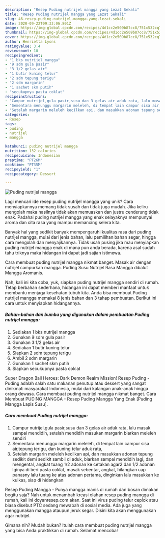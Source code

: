 ```yaml
---
description: "Resep Puding nutrijel mangga yang Lezat Sekali"
title: "Resep Puding nutrijel mangga yang Lezat Sekali"
slug: 46-resep-puding-nutrijel-mangga-yang-lezat-sekali
date: 2020-09-22T09:33:06.801Z
image: https://img-global.cpcdn.com/recipes/4d1cc2e509b87cc8/751x532cq70/puding-nutrijel-mangga-foto-resep-utama.jpg
thumbnail: https://img-global.cpcdn.com/recipes/4d1cc2e509b87cc8/751x532cq70/puding-nutrijel-mangga-foto-resep-utama.jpg
cover: https://img-global.cpcdn.com/recipes/4d1cc2e509b87cc8/751x532cq70/puding-nutrijel-mangga-foto-resep-utama.jpg
author: Henrietta Lyons
ratingvalue: 3.4
reviewcount: 10
recipeingredient:
- "1 bks nutrijel mangga"
- "9 sdm gula pasir"
- "3 1/2 gelas air"
- "1 butir kuning telur"
- "2 sdm tepung terigu"
- "2 sdm margarin"
- "1 sachet skm putih"
- "secukupnya pasta coklat"
recipeinstructions:
- "Campur nutrijel,gula pasir,susu dan 3 gelas air aduk rata, lalu masak sampai mendidih, setelah mendidih masukan margarin biarkan meleleh sendiri"
- "Sementara menunggu margarin meleleh, di tempat lain campur sisa air,tepung terigu, dan kuning telur aduk rata,"
- "Setelah margarin meleleh kecilkan api, dan masukkan adonan tepung sedikit demi sedikit sambil di aduk, biarkan sampai mendidih lagi, dan mengental, angkat tuang 1/2 adonan ke cetakan agar2 dan 1/2 adonan lginya di beri pasta coklat, masak sebentar, angkat, hilangkan uap panasny lalu tuang ke atas adonan pertama, dinginkan lalu masukkan ke kulkas, siap di hidangkan"
categories:
- Resep
tags:
- puding
- nutrijel
- mangga

katakunci: puding nutrijel mangga 
nutrition: 132 calories
recipecuisine: Indonesian
preptime: "PT26M"
cooktime: "PT35M"
recipeyield: "1"
recipecategory: Dessert

---
```



![Puding nutrijel mangga](https://img-global.cpcdn.com/recipes/4d1cc2e509b87cc8/751x532cq70/puding-nutrijel-mangga-foto-resep-utama.jpg)

Lagi mencari ide resep puding nutrijel mangga yang unik? Cara menyiapkannya memang tidak susah dan tidak juga mudah. Jika keliru mengolah maka hasilnya tidak akan memuaskan dan justru cenderung tidak enak. Padahal puding nutrijel mangga yang enak selayaknya mempunyai aroma dan cita rasa yang mampu memancing selera kita.

Banyak hal yang sedikit banyak mempengaruhi kualitas rasa dari puding nutrijel mangga, mulai dari jenis bahan, lalu pemilihan bahan segar, hingga cara mengolah dan menyajikannya. Tidak usah pusing jika mau menyiapkan puding nutrijel mangga enak di mana pun anda berada, karena asal sudah tahu triknya maka hidangan ini dapat jadi sajian istimewa.

Cara membuat puding nutrijel mangga nikmat banget. Masak air dengan nutrijel campurkan mangga. Puding Susu Nutrijel Rasa Mangga dibalut Mangga Aromanis.


Nah, kali ini kita coba, yuk, siapkan puding nutrijel mangga sendiri di rumah. Tetap berbahan sederhana, hidangan ini dapat memberi manfaat untuk membantu menjaga kesehatan tubuh kita. Anda bisa membuat Puding nutrijel mangga memakai 8 jenis bahan dan 3 tahap pembuatan. Berikut ini cara untuk menyiapkan hidangannya.

<!--inarticleads1-->

##### Bahan-bahan dan bumbu yang digunakan dalam pembuatan Puding nutrijel mangga:

1. Sediakan 1 bks nutrijel mangga
1. Gunakan 9 sdm gula pasir
1. Gunakan 3 1/2 gelas air
1. Sediakan 1 butir kuning telur
1. Siapkan 2 sdm tepung terigu
1. Ambil 2 sdm margarin
1. Gunakan 1 sachet skm putih
1. Siapkan secukupnya pasta coklat


Super Dragon Ball Heroes: Dark Demon Realm Mission! Resep Puding - Puding adalah salah satu makanan penutup atau dessert yang sangat dinikmati masyarakat Indonesia, mulai dari kalangan anak-anak hingga orang dewasa. Cara membuat puding nutrijel mangga nikmat banget. Cara Membuat PUDING MANGGA - Resep Puding Mangga Yang Enak [Puding Mangga Lapis Susu]. 

<!--inarticleads2-->

##### Cara membuat Puding nutrijel mangga:

1. Campur nutrijel,gula pasir,susu dan 3 gelas air aduk rata, lalu masak sampai mendidih, setelah mendidih masukan margarin biarkan meleleh sendiri
1. Sementara menunggu margarin meleleh, di tempat lain campur sisa air,tepung terigu, dan kuning telur aduk rata,
1. Setelah margarin meleleh kecilkan api, dan masukkan adonan tepung sedikit demi sedikit sambil di aduk, biarkan sampai mendidih lagi, dan mengental, angkat tuang 1/2 adonan ke cetakan agar2 dan 1/2 adonan lginya di beri pasta coklat, masak sebentar, angkat, hilangkan uap panasny lalu tuang ke atas adonan pertama, dinginkan lalu masukkan ke kulkas, siap di hidangkan


Resep Puding Mangga - Punya mangga manis di rumah dan bosan dimakan begitu saja? Nah untuk menambah kreasi olahan resep puding mangga di rumah, kali ini doyanresep.com akan. Saat ini virus puding telur ceplok atau biasa disebut PTC sedang mewabah di sosial media. Ada juga yang menggunakan mangga ataupun jeruk segar. Disini kita akan menggunakan agar nutrijel. 

Gimana nih? Mudah bukan? Itulah cara membuat puding nutrijel mangga yang bisa Anda praktikkan di rumah. Selamat mencoba!

